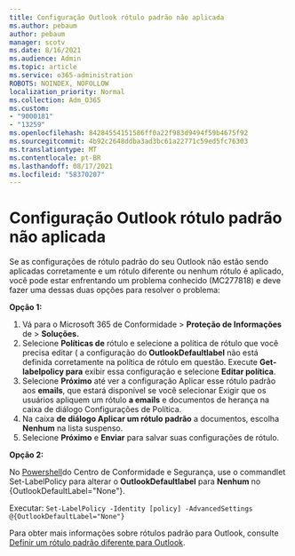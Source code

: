```yaml
---
title: Configuração Outlook rótulo padrão não aplicada
ms.author: pebaum
author: pebaum
manager: scotv
ms.date: 8/16/2021
ms.audience: Admin
ms.topic: article
ms.service: o365-administration
ROBOTS: NOINDEX, NOFOLLOW
localization_priority: Normal
ms.collection: Adm_O365
ms.custom:
- "9000181"
- "13259"
ms.openlocfilehash: 84284554151586ff0a22f983d9494f59b4675f92
ms.sourcegitcommit: 4b92c2648ddba3ad3bc61a22771c59ed5fc76303
ms.translationtype: MT
ms.contentlocale: pt-BR
ms.lasthandoff: 08/17/2021
ms.locfileid: "58370207"
---
```

# <a name="default-outlook-label-setting-not-applied"></a>Configuração Outlook rótulo padrão não aplicada

Se as configurações de rótulo padrão do seu Outlook não estão sendo aplicadas corretamente e um rótulo diferente ou nenhum rótulo é aplicado, você pode estar enfrentando um problema conhecido (MC277818) e deve fazer uma dessas duas opções para resolver o problema:

**Opção 1:**

1. Vá para o Microsoft 365 de Conformidade > **Proteção de Informações** de  >  **Soluções.**
1. Selecione **Políticas de** rótulo e selecione a política de rótulo que você precisa editar ( a configuração do **OutlookDefaultlabel** não está definida corretamente na política de rótulo em questão. Execute **Get-labelpolicy para** exibir essa configuração e selecione **Editar política**.
1. Selecione **Próximo** até ver a configuração Aplicar esse rótulo padrão aos **emails**, que estará disponível se  você selecionar Exigir que os usuários apliquem um rótulo **a emails** e documentos de herança na caixa de diálogo Configurações de Política.
1. Na caixa **de diálogo Aplicar um rótulo padrão** a documentos, escolha **Nenhum** na lista suspenso.
1. Selecione **Próximo** e **Enviar** para salvar suas configurações de rótulo.

**Opção 2:**

No [Powershell](https://docs.microsoft.com/powershell/exchange/connect-to-scc-powershell?view=exchange-ps)do Centro de Conformidade e Segurança, use o commandlet Set-LabelPolicy para alterar o **OutlookDefaultlabel** para **Nenhum** no {OutlookDefaultLabel="None"}.

Executar: `Set-LabelPolicy -Identity [policy] -AdvancedSettings @{OutlookDefaultLabel="None"}`

Para obter mais informações sobre rótulos padrão para Outlook, consulte [Definir um rótulo padrão diferente para Outlook](https://docs.microsoft.com/azure/information-protection/rms-client/clientv2-admin-guide-customizations#set-a-different-default-label-for-outlook).